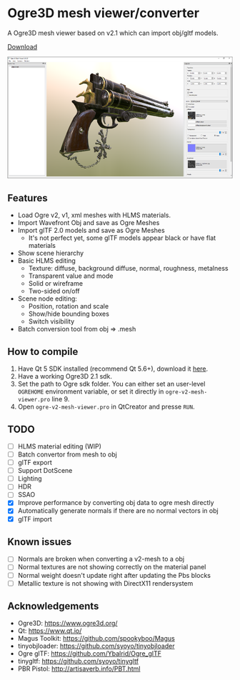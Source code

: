 # Ogre3D mesh viewer/converter

A Ogre3D mesh viewer based on v2.1 which can import obj/gltf models.

 [Download](https://github.com/chchwy/ogre-v2-mesh-viewer/releases)

![screenshot](images/screenshot.png)

## Features

- Load Ogre v2, v1, xml meshes with HLMS materials.
- Import Wavefront Obj and save as Ogre Meshes
- Import glTF 2.0 models and save as Ogre Meshes
  - It's not perfect yet, some glTF models appear black or have flat materials
- Show scene hierarchy
- Basic HLMS editing
  - Texture: diffuse, background diffuse, normal, roughness, metalness
  - Transparent value and mode
  - Solid or wireframe
  - Two-sided on/off
- Scene node editing:
  - Position, rotation and scale
  - Show/hide bounding boxes
  - Switch visibility
- Batch conversion tool from obj => .mesh

## How to compile

1. Have Qt 5 SDK installed (recommend Qt 5.6+), download it [here][0].
2. Have a working Ogre3D 2.1 sdk.
3. Set the path to Ogre sdk folder. You can either set an user-level `OGREHOME` environment variable, or set it directly in `ogre-v2-mesh-viewer.pro` line 9.
4. Open `ogre-v2-mesh-viewer.pro` in QtCreator and presse `RUN`.

[0]: https://www.qt.io/download-qt-installer "Qt download"

## TODO

- [ ] HLMS material editing (WIP)
- [ ] Batch convertor from mesh to obj
- [ ] glTF export
- [ ] Support DotScene
- [ ] Lighting
- [ ] HDR
- [ ] SSAO
- [x] Improve performance by converting obj data to ogre mesh directly
- [x] Automatically generate normals if there are no normal vectors in obj
- [x] glTF import

## Known issues

- [ ] Normals are broken when converting a v2-mesh to a obj
- [ ] Normal textures are not showing correctly on the material panel
- [ ] Normal weight doesn't update right after updating the Pbs blocks
- [ ] Metallic texture is not showing with DirectX11 rendersystem

## Acknowledgements

- Ogre3D: <https://www.ogre3d.org/>
- Qt: <https://www.qt.io/>
- Magus Toolkit: <https://github.com/spookyboo/Magus>
- tinyobjloader: <https://github.com/syoyo/tinyobjloader>
- Ogre glTF: <https://github.com/Ybalrid/Ogre_glTF>
- tinygltf: <https://github.com/syoyo/tinygltf>
- PBR Pistol: <http://artisaverb.info/PBT.html>
